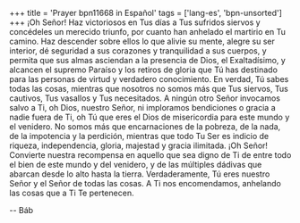 +++
title = 'Prayer bpn11668 in Español'
tags = ['lang-es', 'bpn-unsorted']
+++
¡Oh Señor! Haz victoriosos en Tus días a Tus sufridos siervos y concédeles un merecido triunfo, por cuanto han anhelado el martirio en Tu camino. Haz descender sobre ellos lo que alivie su mente, alegre su ser interior, dé seguridad a sus corazones y tranquilidad a sus cuerpos, y permita que sus almas asciendan a la presencia de Dios, el Exaltadísimo, y alcancen el supremo Paraíso y los retiros de gloria que Tú has destinado para las personas de virtud y verdadero conocimiento. En verdad, Tú sabes todas las cosas, mientras que nosotros no somos más que Tus siervos, Tus cautivos, Tus vasallos y Tus necesitados. A ningún otro Señor invocamos salvo a Ti, oh Dios, nuestro Señor, ni imploramos bendiciones o gracia a nadie fuera de Ti, oh Tú que eres el Dios de misericordia para este mundo y el venidero. No somos más que encarnaciones de la pobreza, de la nada, de la impotencia y la perdición, mientras que todo Tu Ser es indicio de riqueza, independencia, gloria, majestad y gracia ilimitada.
¡Oh Señor! Convierte nuestra recompensa en aquello que sea digno de Ti de entre todo el bien de este mundo y del venidero, y de las múltiples dádivas que abarcan desde lo alto hasta la tierra.
Verdaderamente, Tú eres nuestro Señor y el Señor de todas las cosas. A Ti nos encomendamos, anhelando las cosas que a Ti Te pertenecen.

-- Báb
